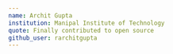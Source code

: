 ```yaml
---
name: Archit Gupta
institution: Manipal Institute of Technology
quote: Finally contributed to open source
github_user: rarchitgupta
---
```

